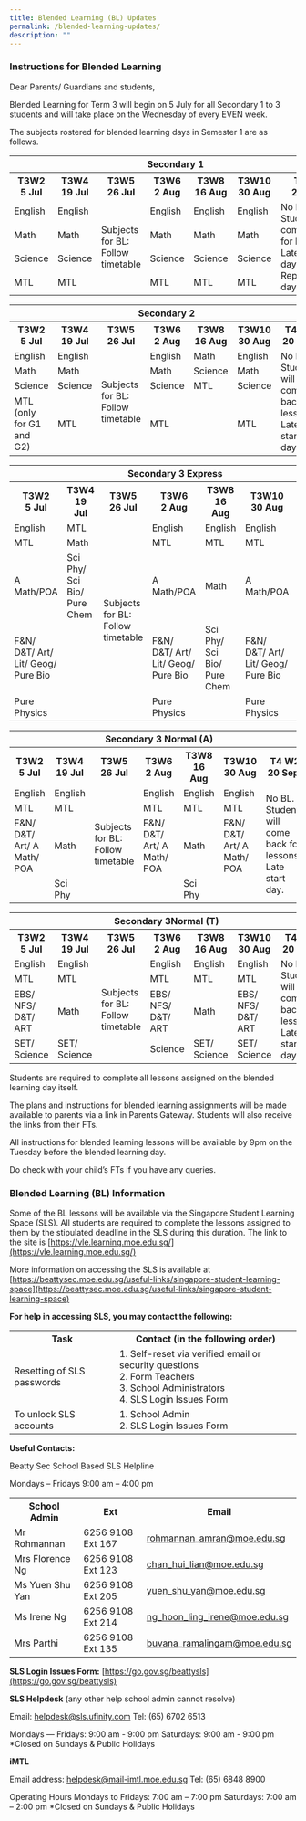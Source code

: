 ```yaml
---
title: Blended Learning (BL) Updates
permalink: /blended-learning-updates/
description: ""
---
```

### **Instructions for Blended Learning**

Dear Parents/ Guardians and students,

Blended Learning for Term 3 will begin on 5 July for all Secondary 1 to 3 students and will take place on the Wednesday of every EVEN week.

The subjects rostered for blended learning days in Semester 1 are as follows.

<table cellpadding="0" cellspacing="0">
  <tbody><tr>
		<th width="100%" colspan="7"><b>Secondary 1</b>
  </th></tr>
  <tr>
    <th width="14%">T3W2<br>
      5 Jul</th>
    <th width="14%">T3W4<br>
      19 Jul</th>
    <th width="14%">T3W5<br>
      26 Jul</th>
    <th width="14%">T3W6<br>
      2 Aug</th>
    <th width="14%">T3W8<br>
      16 Aug</th>
    <th width="14%">T3W10<br>
      30 Aug</th>
    <th width="14%">T4 W2<br>
      20 Sept</th>
  </tr>
  <tr>
    <td>English</td>
    <td>English</td>
    <td rowspan="4">Subjects for BL: Follow timetable</td>
    <td>English</td>
    <td>English</td>
    <td>English</td>
    <td rowspan="4">No BL. <br>
      Students will come back for lessons. <br>
      Late start day. <br>
      Replacement day TBC.&nbsp;</td>
  </tr>
  <tr>
    <td>Math</td>
    <td>Math</td>
    <td>Math</td>
    <td>Math</td>
    <td>Math</td>
  </tr>
  <tr>
    <td>Science</td>
    <td>Science</td>
    <td>Science</td>
    <td>Science</td>
    <td>Science</td>
  </tr>
  <tr>
    <td>MTL</td>
    <td>MTL</td>
    <td>MTL</td>
    <td>MTL</td>
    <td>MTL</td>
  </tr>
</tbody></table>

<table cellpadding="0" cellspacing="0">
  <tbody><tr>
    <th width="100%" colspan="7">Secondary 2</th>
  </tr>
  <tr>
    <th width="14%">T3W2<br>
      5 Jul</th>
    <th width="14%">T3W4<br>
      19 Jul</th>
    <th width="14%">T3W5<br>
      26 Jul</th>
    <th width="14%">T3W6<br>
      2 Aug</th>
    <th width="14%">T3W8<br>
      16 Aug</th>
    <th width="14%">T3W10<br>
      30 Aug</th>
    <th width="14%">T4 W2<br>
      20 Sept</th>
  </tr>
  <tr>
    <td>English</td>
    <td>English</td>
    <td rowspan="4">Subjects for BL: Follow timetable</td>
    <td>English</td>
    <td>Math</td>
    <td>English</td>
    <td rowspan="4">No BL. <br>
      Students will come back for lessons. <br>
      Late start day. <br></td>
  </tr>
  <tr>
    <td>Math</td>
    <td>Math</td>
    <td>Math</td>
    <td>Science</td>
    <td>Math</td>
  </tr>
  <tr>
    <td>Science</td>
    <td>Science</td>
    <td>Science</td>
    <td>MTL</td>
    <td>Science</td>
  </tr>
  <tr>
    <td>MTL (only for    G1 and G2)</td>
    <td>MTL</td>
    <td>MTL</td>
    <td>&nbsp;</td>
    <td>MTL</td>
  </tr>
</tbody></table>

<table cellpadding="0" cellspacing="0">
  <tbody><tr>
    <th width="100%" colspan="7">Secondary 3 Express</th>
  </tr>
  <tr>
    <th width="14%">T3W2<br>
      5 Jul</th>
    <th width="14%">T3W4<br>
      19 Jul</th>
    <th width="14%">T3W5<br>
      26 Jul</th>
    <th width="14%">T3W6<br>
      2 Aug</th>
    <th width="14%">T3W8<br>
      16 Aug</th>
    <th width="14%">T3W10<br>
      30 Aug</th>
    <th width="14%">T4 W2<br>
      20 Sept</th>
  </tr>
  <tr>
    <td>English</td>
    <td>MTL</td>
    <td rowspan="5">Subjects for BL: Follow timetable</td>
    <td>English</td>
    <td>English</td>
    <td>English</td>
    <td rowspan="5">No BL. <br>
      Students will come back for lessons. <br>
      Late start day. <br></td>
  </tr>
  <tr>
    <td>MTL</td>
    <td>Math</td>
    <td>MTL</td>
    <td>MTL</td>
    <td>MTL</td>
  </tr>
  <tr>
    <td>A Math/POA</td>
    <td>Sci    Phy/ Sci Bio/ Pure Chem</td>
    <td>A    Math/POA</td>
    <td>Math</td>
    <td>A    Math/POA</td>
  </tr>
  <tr>
    <td>F&amp;N/ D&amp;T/ Art/ Lit/ Geog/ Pure Bio</td>
    <td>&nbsp;</td>
    <td>F&amp;N/    D&amp;T/ Art/ Lit/ Geog/ Pure Bio</td>
    <td>Sci    Phy/ Sci Bio/ Pure Chem</td>
    <td>F&amp;N/    D&amp;T/ Art/ Lit/ Geog/ Pure Bio</td>
  </tr>
  <tr>
    <td>Pure Physics</td>
    <td>&nbsp;</td>
    <td>Pure    Physics</td>
    <td>&nbsp;</td>
    <td>Pure    Physics</td>
  </tr>
</tbody></table>

<table cellpadding="0" cellspacing="0">
  <tbody><tr>
    <th width="100%" colspan="7">Secondary 3 Normal (A)</th>
  </tr>
  <tr>
    <th width="14%">T3W2<br>
      5 Jul</th>
    <th width="14%">T3W4<br>
      19 Jul</th>
    <th width="14%">T3W5<br>
      26 Jul</th>
    <th width="14%">T3W6<br>
      2 Aug</th>
    <th width="14%">T3W8<br>
      16 Aug</th>
    <th width="14%">T3W10<br>
      30 Aug</th>
    <th width="14%">T4 W2<br>
      20 Sept</th>
  </tr>
  <tr>
    <td>English</td>
    <td>English</td>
    <td rowspan="4">Subjects for BL: Follow timetable</td>
    <td>English</td>
    <td>English</td>
    <td>English</td>
    <td rowspan="4">No BL. <br>
      Students will come back for lessons. <br>
      Late start day. <br></td>
  </tr>
  <tr>
    <td>MTL</td>
    <td>MTL</td>
    <td>MTL</td>
    <td>MTL</td>
    <td>MTL</td>
  </tr>
  <tr>
    <td>F&amp;N/ D&amp;T/ Art/ A Math/ POA</td>
    <td>Math</td>
    <td>F&amp;N/    D&amp;T/ Art/ A Math/ POA</td>
    <td>Math</td>
    <td>F&amp;N/    D&amp;T/ Art/ A Math/ POA</td>
  </tr>
  <tr>
    <td>&nbsp;</td>
    <td>Sci    Phy</td>
    <td>&nbsp;</td>
    <td>Sci Phy</td>
    <td>&nbsp;</td>
  </tr>
</tbody></table>

<table cellpadding="0" cellspacing="0">
  <colgroup><col span="6">
  <col>
  </colgroup><tbody><tr>
    <th width="1589" colspan="7">Secondary 3Normal (T)</th>
  </tr>
  <tr>
    <th width="14%">T3W2<br>
      5 Jul</th>
    <th width="14%">T3W4<br>
      19 Jul</th>
    <th width="14%">T3W5<br>
      26 Jul</th>
    <th width="14%">T3W6<br>
      2 Aug</th>
    <th width="14%">T3W8<br>
      16 Aug</th>
    <th width="14%">T3W10<br>
      30 Aug</th>
    <th width="14%">T4 W2<br>
      20 Sept</th>
  </tr>
  <tr>
    <td>English</td>
    <td>English</td>
    <td rowspan="4">Subjects for BL: Follow timetable</td>
    <td>English</td>
    <td>English</td>
    <td>English</td>
    <td rowspan="4">No BL. <br>
      Students will come back for lessons. <br>
      Late start day. <br></td>
  </tr>
  <tr>
    <td>MTL</td>
    <td>MTL</td>
    <td>MTL</td>
    <td>MTL</td>
    <td>MTL</td>
  </tr>
  <tr>
    <td>EBS/ NFS/ D&amp;T/ ART</td>
    <td>Math</td>
    <td>EBS/    NFS/ D&amp;T/ ART</td>
    <td>Math</td>
    <td>EBS/    NFS/ D&amp;T/ ART</td>
  </tr>
  <tr>
    <td>SET/ Science</td>
    <td>SET/    Science</td>
    <td>Science</td>
    <td>SET/    Science</td>
    <td>SET/    Science</td>
  </tr>
</tbody></table>

Students are required to complete all lessons assigned on the blended learning day itself.

The plans and instructions for blended learning assignments will be made available to parents via a link in Parents Gateway. Students will also receive the links from their FTs.

All instructions for blended learning lessons will be available by 9pm on the Tuesday before the blended learning day.

Do check with your child’s FTs if you have any queries.

### **Blended Learning (BL) Information**

Some of the BL lessons will be available via the Singapore Student Learning Space (SLS). All students are required to complete the lessons assigned to them by the stipulated deadline in the SLS during this duration. The link to the site is [https://vle.learning.moe.edu.sg/](https://vle.learning.moe.edu.sg/)

More information on accessing the SLS is available at [https://beattysec.moe.edu.sg/useful-links/singapore-student-learning-space](https://beattysec.moe.edu.sg/useful-links/singapore-student-learning-space)

**For help in accessing SLS, you may contact the following:**

<table cellspacing="0">
	<tbody>
		<tr>
			<th>Task</th>
			<th>Contact (in the following order)</th>
		</tr>
		<tr>
			<td>Resetting of SLS passwords</td>
			<td>1. Self-reset via verified email or security questions&nbsp;<br>
			2. Form Teachers&nbsp;<br>
			3. School Administrators<br>
			4. SLS Login Issues Form</td>
		</tr>
		<tr>
			<td>To unlock SLS accounts</td>
			<td>1. School Admin<br>
			2. SLS Login Issues Form</td>
		</tr>
	</tbody>
</table>

**Useful Contacts:**

Beatty Sec School Based SLS Helpline

Mondays – Fridays 9:00 am – 4:00 pm
<table cellspacing="0">
	<tbody>
		<tr>
			<th>School Admin</th>
			<th>Ext</th>
			<th>Email</th>
		</tr>
		<tr>
			<td>Mr Rohmannan</td>
			<td>6256 9108 Ext 167</td>
			<td><a href="mailto:rohmannan_amran@moe.edu.sg" target="">rohmannan_amran@moe.edu.sg</a></td>
		</tr>
		<tr>
			<td>Mrs Florence Ng</td>
			<td>6256 9108 Ext 123</td>
			<td><a href="mailto:chan_hui_lian@moe.edu.sg" target="">chan_hui_lian@moe.edu.sg</a></td>
		</tr>
		<tr>
			<td>Ms Yuen Shu Yan</td>
			<td>6256 9108 Ext 205</td>
			<td><a href="mailto:yuen_shu_yan@moe.edu.sg" target="">yuen_shu_yan@moe.edu.sg</a></td>
		</tr>
		<tr>
			<td>Ms Irene Ng</td>
			<td>6256 9108 Ext&nbsp;214</td>
			<td><a href="mailto:ng_hoon_ling_irene@moe.edu.sg" target="">ng_hoon_ling_irene@moe.edu.sg</a></td>
		</tr>
		<tr>
			<td>Mrs Parthi</td>
			<td>6256 9108 Ext 135</td>
			<td><a href="mailto:buvana_ramalingam@moe.edu.sg" target="">buvana_ramalingam@moe.edu.sg</a></td>
		</tr>
	</tbody>
</table>


**SLS Login Issues Form:** [https://go.gov.sg/beattysls](https://go.gov.sg/beattysls)



**SLS Helpdesk** (any other help school admin cannot resolve)

Email: [helpdesk@sls.ufinity.com](mailto:helpdesk@sls.ufinity.com)
Tel: (65) 6702 6513

Mondays ― Fridays: 9:00 am - 9:00 pm
Saturdays: 9:00 am - 9:00 pm
*Closed on Sundays &amp; Public Holidays 

**iMTL**

Email address:  [helpdesk@mail-imtl.moe.edu.sg](mailto:helpdesk@mail-imtl.moe.edu.sg)
Tel:  (65) 6848 8900

Operating Hours
Mondays to Fridays: 7:00 am – 7:00 pm
Saturdays: 7:00 am – 2:00 pm 
*Closed on Sundays &amp; Public Holidays